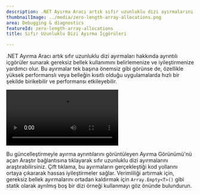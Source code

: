 ```yaml
---
description: .NET Ayırma Aracı artık sıfır uzunluklu dizi ayırmalarını tanımlayarak bellek kullanımını ve performansını iyileştirmeye yardımcı olur.
thumbnailImage: ../media/zero-length-array-allocations.png
area: Debugging & diagnostics
featureId: zero-length-array-allocations
title: Sıfır Uzunluklu Dizi Ayırma İçgörüleri

---
```



.NET Ayırma Aracı artık sıfır uzunluklu dizi ayırmaları hakkında ayrıntılı içgörüler sunarak gereksiz bellek kullanımını belirlemenize ve iyileştirmenize yardımcı olur. Bu ayırmalar tek başına önemsiz gibi görünse de, özellikle yüksek performanslı veya belleğin kısıtlı olduğu uygulamalarda hızlı bir şekilde birikebilir ve performansı etkileyebilir.

![Yerel İzleme Aracı](../media/zero-length-array-allocations.mp4)

Bu güncelleştirmeyle ayırma ayrıntılarını görüntüleyen Ayırma Görünümü'nü açan Araştır bağlantısına tıklayarak sıfır uzunluklu dizi ayırmalarını araştırabilirsiniz. Çift tıklama, bu ayırmaların gerçekleştiği kod yollarını ortaya çıkararak hassas iyileştirmeler sağlar. Verimliliği artırmak için, gereksiz bellek ayırmalarını ortadan kaldırmak için `Array.Empty<T>()` gibi statik olarak ayrılmış boş bir dizi örneği kullanmayı göz önünde bulundurun.

